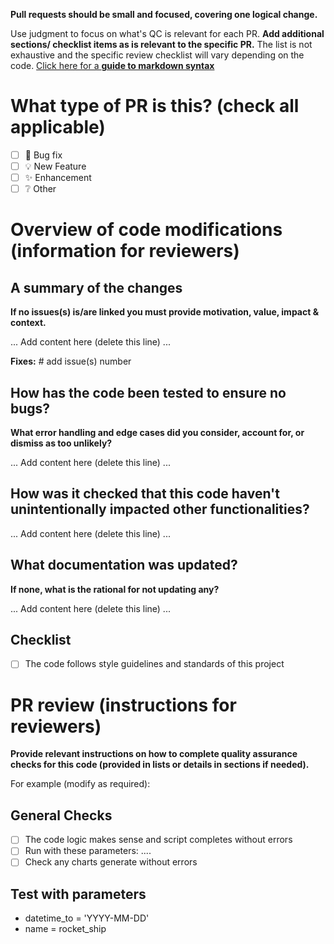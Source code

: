 **Pull requests should be small and focused, covering one logical change.**

Use judgment to focus on what's QC is relevant for each PR. **Add additional sections/ checklist items as is relevant to the specific PR.** The list is not exhaustive and the specific review checklist will vary depending on the code. [Click here for a **guide to markdown syntax**](https://commonmark.org/help/)

# What type of PR is this? (check all applicable)

- [ ] ​🐛 Bug fix
- [ ] 💡 New Feature
- [ ] ✨ Enhancement
- [ ] ❔ Other

# Overview of code modifications (information for reviewers)

## A summary of the changes
**If no issues(s) is/are linked you must provide motivation, value, impact & context.**

... Add content here (delete this line) ...

**Fixes:** # add issue(s) number

## How has the code been tested to ensure no bugs?
**What error handling and edge cases did you consider, account for, or dismiss as too unlikely?**

... Add content here (delete this line) ...

## How was it checked that this code haven't unintentionally impacted other functionalities?

... Add content here (delete this line) ...

## What documentation was updated?
**If none, what is the rational for not updating any?**

... Add content here (delete this line) ...

## Checklist

- [ ] The code follows style guidelines and standards of this project

# PR review (instructions for reviewers)
**Provide relevant instructions on how to complete quality assurance checks for this code (provided in lists or details in sections if needed).**

For example (modify as required):

## General Checks

- [ ] The code logic makes sense and script completes without errors
- [ ] Run with these parameters: ....
- [ ] Check any charts generate without errors

## Test with parameters

- datetime_to = 'YYYY-MM-DD'
- name = rocket_ship</span>
